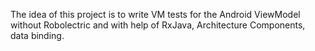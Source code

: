 The idea of this project is to write VM tests for the Android ViewModel without Robolectric and with help of RxJava, Architecture Components, data binding.
